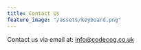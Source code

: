 ```yaml
---
title: Contact Us
feature_image: "/assets/keyboard.png"
---
```

Contact us via email at: [info@codecog.co.uk](mailto:info@codecog.co.uk)